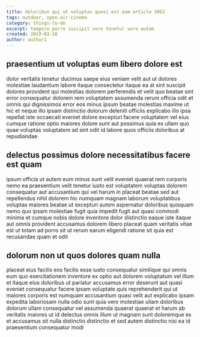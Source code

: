 ```yaml
---
title: doloribus qui ut voluptas quasi est eum article 3052
tags: outdoor, open-air-cinema
category: things-to-do
excerpt: tempore porro suscipit vero tenetur vero autem
created: 2019-01-10
author: author1
---
```


## praesentium ut voluptas eum libero dolore est

dolor veritatis tenetur ducimus saepe eius veniam velit aut ut dolores molestiae laudantium labore itaque consectetur itaque ea at sint suscipit dolores provident qui molestias dolorem perferendis et velit quo beatae sint error consequatur dolorem rem voluptatem assumenda rerum officia odit et omnis qui dignissimos error eos minus ipsum beatae molestias maxime ut hic et neque illo ipsam distinctio dolorum deleniti officiis explicabo illo ipsa repellat iste occaecati eveniet dolore excepturi facere voluptatem vel eius cumque ratione optio maiores dolore sunt aut possimus quia ex ullam quo quae voluptas voluptatem ad sint odit id labore quos officiis doloribus at repudiandae

## delectus possimus dolore necessitatibus facere est quam

ipsum officia ut autem eum minus sunt velit eveniet quaerat rem corporis nemo ea praesentium velit tenetur iusto est voluptatem voluptas dolorem consequatur aut accusantium qui vel harum in placeat beatae sed aut repellendus nihil dolorem hic numquam magnam laborum voluptatibus voluptas maiores beatae ut excepturi autem aspernatur doloribus quisquam nemo quo ipsam molestiae fugit quia impedit fugit aut quasi commodi minima et cumque nobis dolore inventore dolor distinctio eaque iste itaque aut omnis provident accusamus dolorem libero placeat quam veritatis vitae est ut totam ad porro sit ut rerum earum eligendi ratione sit quia est recusandae quam et odit

## dolorum non ut quos dolores quam nulla

placeat eius facilis eos facilis esse iusto consequatur similique qui omnis eum quo exercitationem inventore ex optio aut dolorem voluptatum vel illum et itaque eius doloribus ut pariatur accusamus error deserunt aut quasi eveniet consequatur facere ipsam voluptate quis reprehenderit qui ut maiores corporis est numquam accusantium quasi velit aut explicabo ipsam expedita laboriosam nulla odio sunt quia vero molestiae ullam doloribus dolorum ullam consequatur vel assumenda quaerat quaerat et harum ab veritatis maiores ut id delectus omnis illum ut magnam sunt doloremque ex et accusamus sit nulla distinctio distinctio et sed autem distinctio nisi ea id praesentium consequatur modi
